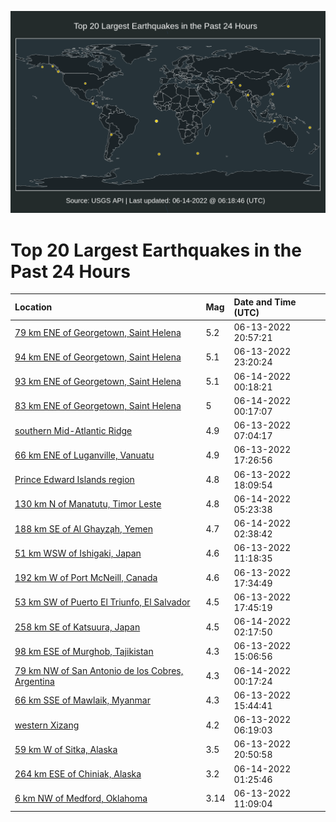 ![Map](./map.png)

# Top 20 Largest Earthquakes in the Past 24 Hours

| Location | Mag | Date and Time (UTC) |
|:---|:---|:---|
| [79 km ENE of Georgetown, Saint Helena](https://earthquake.usgs.gov/earthquakes/eventpage/us7000hh61) | 5.2 | 06-13-2022 20:57:21 |
| [94 km ENE of Georgetown, Saint Helena](https://earthquake.usgs.gov/earthquakes/eventpage/us7000hh6v) | 5.1 | 06-13-2022 23:20:24 |
| [93 km ENE of Georgetown, Saint Helena](https://earthquake.usgs.gov/earthquakes/eventpage/us7000hh76) | 5.1 | 06-14-2022 00:18:21 |
| [83 km ENE of Georgetown, Saint Helena](https://earthquake.usgs.gov/earthquakes/eventpage/us7000hh75) | 5 | 06-14-2022 00:17:07 |
| [southern Mid-Atlantic Ridge](https://earthquake.usgs.gov/earthquakes/eventpage/us7000hh1u) | 4.9 | 06-13-2022 07:04:17 |
| [66 km ENE of Luganville, Vanuatu](https://earthquake.usgs.gov/earthquakes/eventpage/us7000hh4a) | 4.9 | 06-13-2022 17:26:56 |
| [Prince Edward Islands region](https://earthquake.usgs.gov/earthquakes/eventpage/us7000hh4m) | 4.8 | 06-13-2022 18:09:54 |
| [130 km N of Manatutu, Timor Leste](https://earthquake.usgs.gov/earthquakes/eventpage/us7000hh8j) | 4.8 | 06-14-2022 05:23:38 |
| [188 km SE of Al Ghayz̧ah, Yemen](https://earthquake.usgs.gov/earthquakes/eventpage/us7000hh7y) | 4.7 | 06-14-2022 02:38:42 |
| [51 km WSW of Ishigaki, Japan](https://earthquake.usgs.gov/earthquakes/eventpage/us7000hh2r) | 4.6 | 06-13-2022 11:18:35 |
| [192 km W of Port McNeill, Canada](https://earthquake.usgs.gov/earthquakes/eventpage/at00rdffi1) | 4.6 | 06-13-2022 17:34:49 |
| [53 km SW of Puerto El Triunfo, El Salvador](https://earthquake.usgs.gov/earthquakes/eventpage/us7000hh4i) | 4.5 | 06-13-2022 17:45:19 |
| [258 km SE of Katsuura, Japan](https://earthquake.usgs.gov/earthquakes/eventpage/us7000hh7v) | 4.5 | 06-14-2022 02:17:50 |
| [98 km ESE of Murghob, Tajikistan](https://earthquake.usgs.gov/earthquakes/eventpage/us7000hh3e) | 4.3 | 06-13-2022 15:06:56 |
| [79 km NW of San Antonio de los Cobres, Argentina](https://earthquake.usgs.gov/earthquakes/eventpage/us7000hh72) | 4.3 | 06-14-2022 00:17:24 |
| [66 km SSE of Mawlaik, Myanmar](https://earthquake.usgs.gov/earthquakes/eventpage/us7000hh3k) | 4.3 | 06-13-2022 15:44:41 |
| [western Xizang](https://earthquake.usgs.gov/earthquakes/eventpage/us7000hh1n) | 4.2 | 06-13-2022 06:19:03 |
| [59 km W of Sitka, Alaska](https://earthquake.usgs.gov/earthquakes/eventpage/ak0227jkcfeu) | 3.5 | 06-13-2022 20:50:58 |
| [264 km ESE of Chiniak, Alaska](https://earthquake.usgs.gov/earthquakes/eventpage/us7000hh7k) | 3.2 | 06-14-2022 01:25:46 |
| [6 km NW of Medford, Oklahoma](https://earthquake.usgs.gov/earthquakes/eventpage/ok2022lmrb) | 3.14 | 06-13-2022 11:09:04 |
